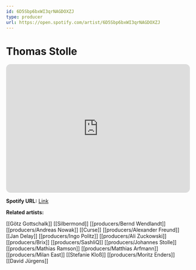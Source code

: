 ```yaml
---
id: 6D5Sbp6bxWI3qrNAGDOXZJ
type: producer
url: https://open.spotify.com/artist/6D5Sbp6bxWI3qrNAGDOXZJ
---
```

# Thomas Stolle

<iframe style="border-radius:12px" src="https://open.spotify.com/embed/artist/6D5Sbp6bxWI3qrNAGDOXZJ" width="100%" height="352" frameBorder="0" allowfullscreen="" allow="autoplay; clipboard-write; encrypted-media; fullscreen; picture-in-picture" loading="lazy"></iframe>

**Spotify URL:** [Link](https://open.spotify.com/artist/6D5Sbp6bxWI3qrNAGDOXZJ)

**Related artists:**

[[Götz Gottschalk]]
[[Silbermond]]
[[producers/Bernd Wendlandt]]
[[producers/Andreas Nowak]]
[[Curse]]
[[producers/Alexander Freund]]
[[Jan Delay]]
[[producers/Ingo Politz]]
[[producers/Ali Zuckowski]]
[[producers/Brix]]
[[producers/SashliQ]]
[[producers/Johannes Stolle]]
[[producers/Mathias Ramson]]
[[producers/Matthias Arfmann]]
[[producers/Milan East]]
[[Stefanie Kloß]]
[[producers/Moritz Enders]]
[[David Jürgens]]
